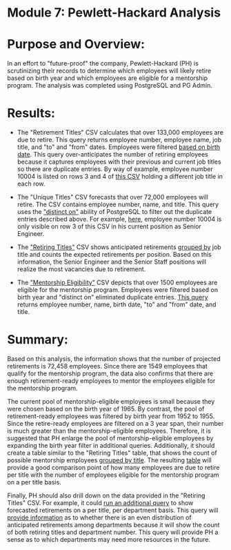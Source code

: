 # Module 7: Pewlett-Hackard Analysis

# Purpose and Overview:
In an effort to "future-proof" the company, Pewlett-Hackard (PH) is scrutinizing their records to determine which employees will likely retire based on birth year and which employees are eligible for a mentorship program.  The analysis was completed using PostgreSQL and PG Admin.

# Results: 

* The "Retirement Titles" CSV calculates that over 133,000 employees are due to retire.  This query returns employee number, employee name, job title, and "to" and "from" dates.  Employees were filtered [based on birth date](https://github.com/laurlen2112/Pewlett-Hackard-Analysis/blob/main/resources/del_1_retirement_code.png).  This query over-anticipates the number of retiring employees because it captures employees with their previous and current job titles so there are duplicate entries.  By way of example, employee number 10004 is listed on rows 3 and 4 of [this CSV](https://github.com/laurlen2112/Pewlett-Hackard-Analysis/blob/main/resources/retirement_titles_CSV.png) holding a different job title in each row.

* The "Unique Titles" CSV forecasts that over 72,000 employees will retire.  The CSV contains employee number, name, and title.  This query uses the ["distinct on"](https://github.com/laurlen2112/Pewlett-Hackard-Analysis/blob/main/resources/del_%201_unique_titles_code.png) ability of PostgreSQL to filter out the duplicate entries described above.  For example, [here](https://github.com/laurlen2112/Pewlett-Hackard-Analysis/blob/main/resources/unique_titles_csv.png), employee number 10004 is only visible on row 3 of this CSV in his current position as Senior Engineer.

* The ["Retiring Titles"](https://github.com/laurlen2112/Pewlett-Hackard-Analysis/blob/main/resources/retiring%20titles.png) CSV shows anticipated retirements [grouped by](https://github.com/laurlen2112/Pewlett-Hackard-Analysis/blob/main/resources/del_1_count_code.png) job title and counts the expected retirements per position.  Based on this information, the Senior Engineer and the Senior Staff positions will realize the most vacancies due to retirement.

* The ["Mentorship Eligibility"](https://github.com/laurlen2112/Pewlett-Hackard-Analysis/blob/main/resources/mentorship_elig.png) CSV depicts that over 1500 employees are eligible for the mentorship program.  Employees were filtered based on birth year and "distinct on" eliminated duplicate entries.  [This query](https://github.com/laurlen2112/Pewlett-Hackard-Analysis/blob/main/resources/del_2_code.png) returns employee number, name, birth date, "to" and "from" date, and title.  


# Summary:

Based on this analysis, the information shows that the number of projected retirements is 72,458 employees. Since there are 1549 employees that qualify for the mentorship program, the data also confirms that there are enough retirement-ready employees to mentor the employees eligible for the mentorship program.

The current pool of mentorship-eligible employees is small because they were chosen based on the birth year of 1965.  By contrast, the pool of retirement-ready employees was filtered by birth year from 1952 to 1955.  Since the retire-ready employees are filtered on a 3 year span, their number is much greater than the mentorship-eligible employees.  Therefore, it is suggested that PH enlarge the pool of mentorship-eligible employees by expanding the birth year filter in additional queries. Additionally, it should create a table similar to the "Retiring Titles" table, that shows the count of possible mentorship employees [grouped by title](https://github.com/laurlen2112/Pewlett-Hackard-Analysis/blob/main/resources/suggested_code.png).  The resulting [table](https://github.com/laurlen2112/Pewlett-Hackard-Analysis/blob/main/resources/mentor_vs_retire.png) will provide a good comparison point of how many employees are due to retire per title with the number of employees eligible for the mentorship program on a per title basis. 

Finally, PH should also drill down on the data provided in the "Retiring Titles" CSV.  For example, it could [run an additional query](https://github.com/laurlen2112/Pewlett-Hackard-Analysis/blob/main/resources/Screen%20Shot%202022-05-25%20at%201.06.01%20PM.png) to show forecasted retirements on a per title, per department basis.  This query will [provide information](https://github.com/laurlen2112/Pewlett-Hackard-Analysis/blob/main/resources/drill_count.png) as to whether there is an even distribution of anticipated retirements among departments because it will show the count of both retiring titles and department number. This query will provide PH a sense as to which departments may need more resources in the future.
